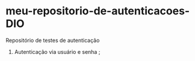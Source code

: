 # meu-repositorio-de-autenticacoes-DIO
Repositório de testes de autenticação
1. Autenticação via usuário e senha
;